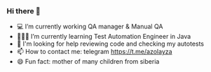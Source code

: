 ### Hi there 👋

- 💻  I’m currently working QA manager & Manual QA
- 👩🏻‍🎓  I’m currently learning Test Automation Engineer in Java
- 🤔  I'm looking for help reviewing code and checking my autotests
- 📫  How to contact me: telegram https://t.me/azolayza
- 😄  Fun fact: mother of many children from siberia
